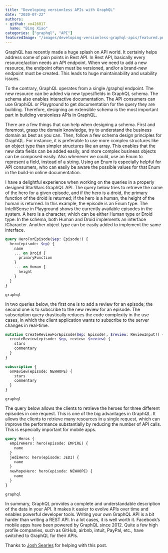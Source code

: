 ```yaml
---
title: "Developing versionless APIs with GraphQL"
date: "2020-07-22"
authors: 
- github: xo426017
  name: "Bing Xiao"
categories: ["graphql", "API"]
featuredImage: "/images/developing-versionless-graphql-apis/featured.png"
---
```


GraphQL has recently made a huge splash on API world. It certainly helps address some of pain points in Rest API. In Rest API, basically every resource/action needs an API endpoint. When we need to add a new resource, the endpoint often must be versioned, and/or a brand-new endpoint must be created. This leads to huge maintainability and usability issues. 

To the contrary, GraphQL operates from a single /graphql endpoint. The new resource can be added via new types/fields in GraphQL schema. The schema also enables interactive documentation. The API consumers can use GraphiQL or Playground to get documentation for the query they are building. Therefore, designing an extensible schema is the most important part in building versionless APIs in GraphQL. 

There are a few things that can help when designing a schema. First and foremost, grasp the domain knowledge, try to understand the business domain as best as you can. Then, follow a few schema design principles for GraphQL. For instance, it is preferable to use more complex structures like an object type than simpler structures like an array. This enables that the new data fields can be added easily, and more complex business objects can be composed easily. Also whenever we could, use an Enum to represent a field, instead of a string. Using an Enum is especially helpful for API consumers, who can easily be aware the possible values for that Enum in the build-in online documentation.

I have a delightful experience when working on the queries in a properly designed StarWars GraphQL API. The query below tries to retrieve the name of the hero for a given episode, and if the hero is a droid, the primary function of the droid is returned; if the hero is a human, the height of the human is returned. In this example, the episode is an Enum type. The IntelliSense in Playground shows the currently available episodes in the system. A hero is a character, which can be either Human type or Droid type. In the schema, both Human and Droid implements an interface ICharacter. Another object type can be easily added to implement the same interface.

```graphql
query HeroForEpisode($ep: Episode!) {
  hero(episode: $ep) {
    name
    ... on Droid {
      primaryFunction
    }
    ... on Human {
      height
    }
  }
}
```

```subtext
graphql
```

In two queries below, the first one is to add a review for an episode; the second one is to subscribe to the new review for an episode. The subscription query drastically reduces the code complexity in the use cases, in which the client application wants to subscribe to the server changes in real-time.

```graphql
mutation CreateReviewForEpisode($ep: Episode!, $review: ReviewInput!) { 
  createReview(episode: $ep, review: $review) { 
    stars 
    commentary 
  } 
}

subscription {
  onReview(episode: NEWHOPE) {
    stars
    commentary
  }
}
```

```subtext
graphql
```

The query below allows the clients to retrieve the heroes for three different episodes in one request. This is one of the big advantages in GraphQL. It allows the clients to retrieve many resources in a single request, which can improve the performance substantially by reducing the number of API calls. This is especially important for mobile apps.

```graphql
query Heros {
  empireHero: hero(episode: EMPIRE) {
    name
  }
  jediHero: hero(episode: JEDI) {
    name
  }
  newhopeHero: hero(episode: NEWHOPE) {
    name
  }
}
```

```subtext
graphql
```

In summary, GraphQL provides a complete and understandable description of the data in your API. It makes it easier to evolve APIs over time and enables powerful developer tools. Writing your own GraphQL API is a bit harder than writing a REST API. In a lot cases, it is well worth it. Facebook’s mobile apps have been powered by GraphQL since 2012. Quite a few high profile companies, such as GitHub, airbnb, intuit, PayPal, etc., have switched to GraphQL for their APIs.

Thanks to [Josh Searles](https://github.com/jrsearles) for helping with this post.